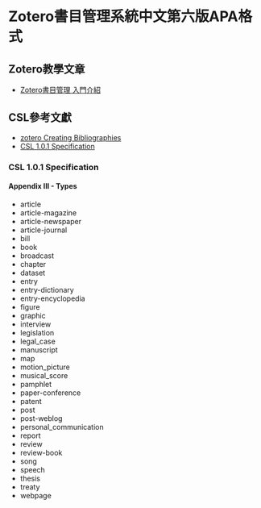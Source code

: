 # Zotero書目管理系統中文第六版APA格式

## Zotero教學文章
- [Zotero書目管理 入門介紹](https://medium.com/@fangyuchen/zotero%E6%9B%B8%E7%9B%AE%E7%AE%A1%E7%90%86-%E5%85%A5%E9%96%80%E4%BB%8B%E7%B4%B9-27bbd5a4c65d)

## CSL參考文獻
- [zotero Creating Bibliographies](https://www.zotero.org/support/creating_bibliographies)
- [CSL 1.0.1 Specification](https://docs.citationstyles.org/en/stable/specification.html)

### CSL 1.0.1 Specification
#### Appendix III - Types
- article
- article-magazine
- article-newspaper
- article-journal
- bill
- book
- broadcast
- chapter
- dataset
- entry
- entry-dictionary
- entry-encyclopedia
- figure
- graphic
- interview
- legislation
- legal_case
- manuscript
- map
- motion_picture
- musical_score
- pamphlet
- paper-conference
- patent
- post
- post-weblog
- personal_communication
- report
- review
- review-book
- song
- speech
- thesis
- treaty
- webpage
